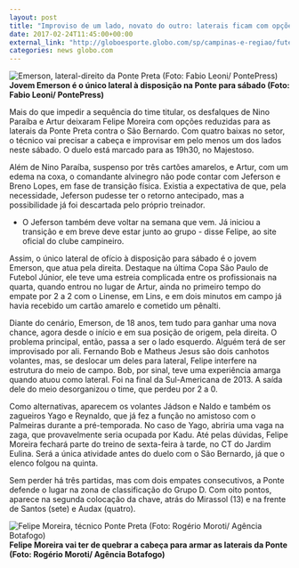 ```yaml
---
layout: post
title: "Improviso de um lado, novato do outro: laterais ficam com opções reduzidas"
date: 2017-02-24T11:45:00+00:00
external_link: "http://globoesporte.globo.com/sp/campinas-e-regiao/futebol/times/ponte-preta/noticia/2017/02/improviso-de-um-lado-novato-do-outro-laterais-ficam-com-opcoes-reduzidas.html"
categories: news globo.com
---
```

 ![Emerson, lateral-direito da Ponte Preta (Foto: Fabio Leoni/ PontePress)](http://s2.glbimg.com/5hKhAuqFNnI04qNcFnx84E2OS3s=/277x97:707x666/300x397/s.glbimg.com/es/ge/f/original/2017/02/10/emerson_WWKKIm1.jpg "Emerson, lateral-direito da Ponte Preta (Foto: Fabio Leoni/ PontePress)")**Jovem Emerson é o único lateral à disposição na Ponte para sábado (Foto: Fabio Leoni/ PontePress)**

Mais do que impedir a sequência do time titular, os desfalques de Nino Paraíba e Artur deixaram Felipe Moreira com opções reduzidas para as laterais da Ponte Preta contra o São Bernardo. Com quatro baixas no setor, o técnico vai precisar a cabeça e improvisar em pelo menos um dos lados neste sábado. O duelo está marcado para as 19h30, no Majestoso.&nbsp;

Além de Nino Paraíba, suspenso por três cartões amarelos, e Artur, com um edema na coxa, o comandante alvinegro não pode contar com Jeferson e Breno Lopes, em fase de transição física. Existia a expectativa de que, pela necessidade, Jeferson pudesse ter o retorno antecipado, mas a possibilidade já foi descartada pelo próprio treinador.

- O Jeferson também deve voltar na semana que vem. Já iniciou a transição e em breve deve estar junto ao grupo - disse Felipe, ao site oficial do clube campineiro.

Assim, o único lateral de ofício à disposição para sábado é o jovem Emerson, que atua pela direita. Destaque na última Copa São Paulo de Futebol Júnior, ele teve uma estreia complicada entre os profissionais na quarta, quando entrou no lugar de Artur, ainda no primeiro tempo do empate por 2 a 2 com o Linense, em Lins, e em dois minutos em campo já havia recebido um cartão amarelo e cometido um pênalti.&nbsp;

Diante do cenário, Emerson, de 18 anos, tem tudo para ganhar uma nova chance, agora desde o início e em sua posição de origem, pela direita. O problema principal, então, passa a ser o lado esquerdo. Alguém terá de ser improvisado por ali. Fernando Bob e Matheus Jesus são dois canhotos volantes, mas, se deslocar um deles para lateral, Felipe interfere na estrutura do meio de campo. Bob, por sinal, teve uma experiência amarga quando atuou como lateral. Foi na final da Sul-Americana de 2013. A saída dele do meio desorganizou o time, que perdeu por 2 a 0.

Como alternativas, aparecem os volantes Jádson e Naldo e também os zagueiros Yago e Reynaldo, que já fez a função no amistoso com o Palmeiras durante a pré-temporada. No caso de Yago, abriria uma vaga na zaga, que provavelmente seria ocupada por Kadu. Até pelas dúvidas, Felipe Moreira fechará parte do treino de sexta-feira à tarde, no CT do Jardim Eulina. Será a única atividade antes do duelo com o São Bernardo, já que o elenco folgou na quinta.&nbsp;

Sem perder há três partidas, mas com dois empates consecutivos, a Ponte defende o lugar na zona de classificação do Grupo D. Com oito pontos, aparece na segunda colocação da chave, atrás do Mirassol (13) e na frente de Santos (sete) e Audax (quatro). &nbsp;

 ![Felipe Moreira, técnico Ponte Preta (Foto: Rogério Moroti/ Agência Botafogo)](http://s2.glbimg.com/epn3WA1xmxcTdm8j-Jrnsc1axsU=/0x48:1999x1091/690x360/s.glbimg.com/es/ge/f/original/2017/02/15/32800545321_5cb192bc5e_o_jJJNFUi.jpg "Felipe Moreira, técnico Ponte Preta (Foto: Rogério Moroti/ Agência Botafogo)")**Felipe Moreira vai ter de quebrar a cabeça para armar as laterais da Ponte (Foto: Rogério Moroti/ Agência Botafogo)**

